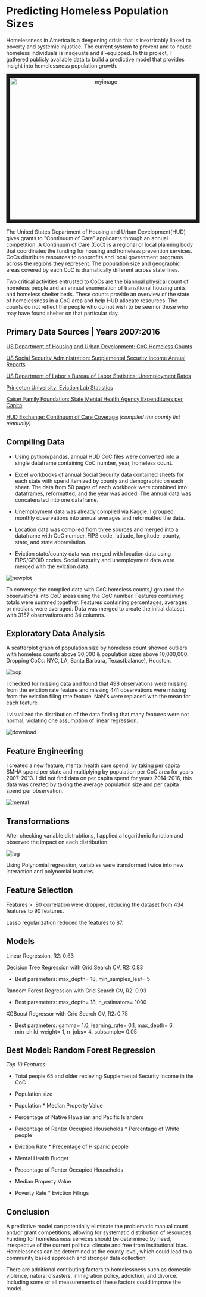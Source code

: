 # Predicting Homeless Population Sizes 

Homelessness in America is a deepening crisis that is inextricably linked to poverty and systemic injustice. The current system to prevent and to house homeless individuals is inaqeuate and ill-equipped. In this project, I gathered publicly available data to build a predictive model that provides insight into homelessness population growth.

<p align="center"> <a href="http://www.youtube.com/watch?feature=player_embedded&v=7f9dqQBYjcA" target="_blank"><img src="http://img.youtube.com/vi/7f9dqQBYjcA/0.jpg" 
alt="myimage" width="500" height="380" border="10" /></a> </p>

The United States Department of Housing and Urban Development(HUD) gives grants to "Continuum of Care" applicants through an annual competition. A Continuum of Care (CoC) is a regional or local planning body that coordinates the funding for housing and homeless prevention services. CoCs distribute resources to nonprofits and local government programs across the regions they represent. The population size and geographic areas covered by each CoC is dramatically different across state lines. 

Two critical activities entrusted to CoCs are the biannual physical count of homeless people and an annual enumeration of transitional housing units and homeless shelter beds. These counts provide an overview of the state of homelessness in a CoC area and help HUD allocate resources. The counts do not reflect the people who do not wish to be seen or those who may have found shelter on that particular day. 


## Primary Data Sources | Years 2007:2016

[US Department of Housing and Urban Development: CoC Homeless Counts](https://www.hudexchange.info/resource/3031/pit-and-hic-data-since-2007/)

[US Social Security Administration: Supplemental Security Income Annual Reports](https://www.ssa.gov/policy/docs/statcomps/ssi_sc/2016/index.html) 

[US Department of Labor's Bureau of Labor Statistics: Unemployment Rates](https://www.kaggle.com/jayrav13/unemployment-by-county-us/data)

[Princeton University: Eviction Lab Statistics](https://data-downloads.evictionlab.org/)

[Kaiser Family Foundation: State Mental Health Agency Expenditures per Capita](https://www.kff.org/other/state-indicator/smha-expenditures-per-capita/?currentTimeframe=0&sortModel=%7B%22colId%22:%22Location%22,%22sort%22:%22asc%22%7D)


[HUD Exchange: Continuum of Care Coverage](https://www.hudexchange.info/resource/4981/fy-2016-continuums-of-care-names-and-numbers/)
*(compiled the county list manually)*

## Compiling Data 

- Using python/pandas, annual HUD CoC files were converted into a single dataframe containing CoC number, year, homeless count. 

- Excel workbooks of annual Social Security data contained sheets for each state with spend itemized by county and demographic on each sheet. The data from 50 pages of each workbook were combined into dataframes, reformatted, and the year was added. The annual data was concatenated into one dataframe. 

- Unemployment data was already compiled via Kaggle. I grouped monthly observations into annual averages and reformatted the data.  

- Location data was compiled from three sources and merged into a dataframe with CoC number, FIPS code, latitude, longitude, county, state, and state abbreviation.

- Eviction state/county data was merged with location data using FIPS/GEOID codes. Social security and unemployment data were merged with the eviction data.  

![newplot](https://user-images.githubusercontent.com/54602329/65059429-ffd9a280-d943-11e9-8e93-231a6809c334.png)

 
To converge the compiled data with CoC homeless counts,I grouped the observations into CoC areas using the CoC number. Features containing totals were summed together. Features containing percentages, averages, or medians were averaged. Data was merged to create the initial dataset with 3157 observations and 34 columns. 

## Exploratory Data Analysis

A scatterplot graph of population size by homeless count showed outliers with homeless counts above 30,000 & population sizes above 10,000,000. Dropping CoCs: NYC, LA, Santa Barbara, Texas(balance), Houston.

![pop](https://user-images.githubusercontent.com/54602329/64926721-cfbcc300-d7ce-11e9-97c4-22c85755bf37.png)

I checked for missing data and found that 498 observations were missing from the eviction rate feature and missing 441 observations were missing from the eviction filing rate feature. NaN's were replaced with the mean for each feature. 

I visualized the distribution of the data finding that many features were not normal, violating one assumption of linear regression. 

![download](https://user-images.githubusercontent.com/54602329/65158868-2dd0ec80-da01-11e9-8d10-6d6f39c4361b.png)




## Feature Engineering

I created a new feature, mental health care spend, by taking per capita SMHA spend per state and multiplying by population per CoC area for years 2007-2013. I did not find data on per capita spend for years 2014-2016, this data was created by taking the average population size and per capita spend per observation. 

![mental](https://user-images.githubusercontent.com/54602329/65061125-44b30880-d947-11e9-9251-b95a9c650932.png)

## Transformations

After checking variable distrubtions, I applied a logarithmic function and observed the impact on each distribution.

![log](https://user-images.githubusercontent.com/54602329/65061897-da9b6300-d948-11e9-9282-a8549e939f2e.png)

Using Polynomial regression, variables were transformed twice into new interaction and polynomial features.

## Feature Selection

Features > .90 correlation were dropped, reducing the dataset from 434 features to 90 features. 

Lasso regularization reduced the features to 87. 

## Models 

Linear Regression, R2: 0.63 

Decision Tree Regression with Grid Search CV, R2: 0.83
 
 - Best parameters: max_depth= 18, min_samples_leaf= 5

Random Forest Regression with Grid Search CV, R2: 0.93

 - Best parameters: max_depth= 18, n_estimators= 1000

XGBoost Regressor with Grid Search CV, R2: 0.75

 - Best parameters: gamma= 1.0, learning_rate= 0.1, max_depth= 6, min_child_weight= 1, n_jobs= 4, subsample= 0.05

## Best Model: Random Forest Regression

_Top 10 Features:_

 - Total people 65 and older recieving Supplemental Security Income in the CoC
 
 - Population size
 
 - Population * Median Property Value
 
 - Percentage of Native Hawaiian and Pacific Islanders
 
 - Percentage of Renter Occupied Households * Percentage of White people
 
 - Eviction Rate *  Precentage of Hispanic people
 
 - Mental Health Budget
 
 - Precentage of Renter Occupied Households
 
 - Median Property Value
 
 - Poverty Rate * Eviction Filings

## Conclusion

A predictive model can potentially eliminate the problematic manual count and/or grant competitions, allowing for systematic distribution of resources. Funding for homelessness services should be determined by need, irrespective of the current political climate and free from institutional bias. Homelessness can be determined at the county level, which could lead to a community based approach and stronger data collection. 

There are additional contibuting factors to homelessness such as domestic violence, natural disasters, immigration policy, addiction, and divorce. Including some or all measurements of these factors could improve the model. 
